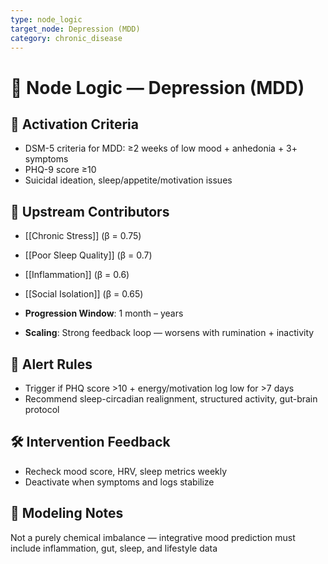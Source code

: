 ```yaml
---
type: node_logic
target_node: Depression (MDD)
category: chronic_disease
---
```


# 🧠 Node Logic — Depression (MDD)

## 🔑 Activation Criteria
- DSM-5 criteria for MDD: ≥2 weeks of low mood + anhedonia + 3+ symptoms
- PHQ-9 score ≥10
- Suicidal ideation, sleep/appetite/motivation issues

## 🔁 Upstream Contributors
- [[Chronic Stress]] (β = 0.75)
- [[Poor Sleep Quality]] (β = 0.7)
- [[Inflammation]] (β = 0.6)
- [[Social Isolation]] (β = 0.65)

- **Progression Window**: 1 month – years
- **Scaling**: Strong feedback loop — worsens with rumination + inactivity

## 🚨 Alert Rules
- Trigger if PHQ score >10 + energy/motivation log low for >7 days
- Recommend sleep-circadian realignment, structured activity, gut-brain protocol

## 🛠 Intervention Feedback
- Recheck mood score, HRV, sleep metrics weekly
- Deactivate when symptoms and logs stabilize

## 🧠 Modeling Notes
Not a purely chemical imbalance — integrative mood prediction must include inflammation, gut, sleep, and lifestyle data

